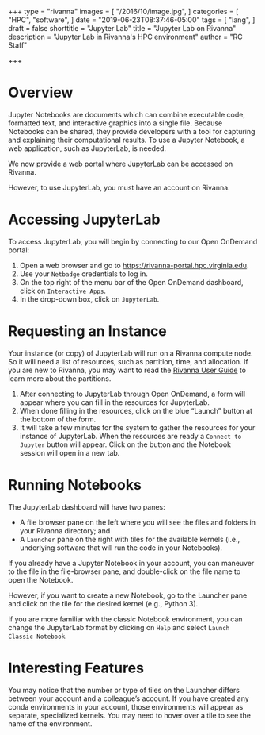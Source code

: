 +++
type = "rivanna"
images = [
  "/2016/10/image.jpg",
]
categories = [
  "HPC",
  "software",
]
date = "2019-06-23T08:37:46-05:00"
tags = [
  "lang",
]
draft = false
shorttitle = "Jupyter Lab"
title = "Jupyter Lab on Rivanna"
description = "Jupyter Lab in Rivanna's HPC environment"
author = "RC Staff"

+++
# Overview
Jupyter Notebooks are documents which can combine executable code, formatted text, and interactive graphics into a single file.  Because Notebooks can be shared, they provide developers with a tool for capturing and explaining their computational results.  To use a Jupyter Notebook, a web application, such as JupyterLab, is needed.

We now provide a web portal where JupyterLab can be accessed on Rivanna.

However, to use JupyterLab, you must have an account on Rivanna.

# Accessing JupyterLab
To access JupyterLab, you will begin by connecting to our Open OnDemand portal:

1. Open a web browser and go to https://rivanna-portal.hpc.virginia.edu.
2. Use your `Netbadge` credentials to log in.
3. On the top right of the menu bar of the Open OnDemand dashboard, click on `Interactive Apps`.
4. In the drop-down box, click on `JupyterLab`.

# Requesting an Instance
Your instance (or copy) of JupyterLab will run on a Rivanna compute node. So it will need a list of resources, such as partition, time, and allocation. If you are new to Rivanna, you may want to read the [Rivanna User Guide](/userinfo/rivanna/overview) to learn more about the partitions.

1. After connecting to JupyterLab through Open OnDemand, a form will appear where you can fill in the resources for JupyterLab.
2. When done filling in the resources, click on the blue “Launch” button at the bottom of the form.
3. It will take a few minutes for the system to gather the resources for your instance of JupyterLab.  When the resources are ready a `Connect to Jupyter` button will appear. Click on the button and the Notebook session will open in a new tab.

# Running Notebooks
The JupyterLab dashboard will have two panes:

* A file browser pane on the left where you will see the files and folders in your Rivanna directory; and
* A `Launcher` pane on the right with tiles for the available kernels (i.e., underlying software that will run the code in your Notebooks).

If you already have a Jupyter Notebook in your account, you can maneuver to the file in the file-browser pane, and double-click on the file name to open the Notebook.

However, if you want to create a new Notebook, go to the Launcher pane and click on the tile for the desired kernel (e.g., Python 3).

If you are more familiar with the classic Notebook environment, you can change the JupyterLab format by clicking on `Help` and select `Launch Classic Notebook`.

# Interesting Features
You may notice that the number or type of tiles on the Launcher differs between your account and a colleague’s account.  If you have created any conda environments in your account, those environments will appear as separate, specialized kernels.  You may need to hover over a tile to see the name of the environment.
